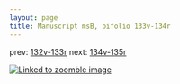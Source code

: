 ```yaml
---
layout: page
title: Manuscript msB, bifolio 133v-134r
---
```


prev: [132v-133r](../132v-133r/) next: [134v-135r](../134v-135r/)



[![Linked to zoomble image](http://www.homermultitext.org/iipsrv?IIIF=/project/homer/pyramidal/deepzoom/hmt/vbbifolio/v1/vb_133v_134r.tif/full/2000,/0/default.jpg)](http://www.homermultitext.org/ict2/?urn=urn:cite2:hmt:vbbifolio.v1:vb_133v_134r)

